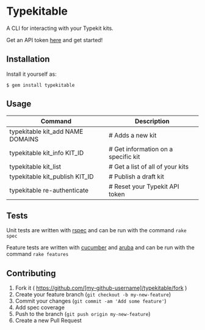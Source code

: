 # Typekitable

A CLI for interacting with your Typekit kits.

Get an API token [here](https://typekit.com/account/tokens) and get started!


## Installation

Install it yourself as:

    $ gem install typekitable

## Usage

  Command                         |  Description
  ------------------------------- |-------------------------------------
  typekitable kit_add NAME DOMAINS|  # Adds a new kit
  typekitable kit_info KIT_ID     |  # Get information on a specific kit
  typekitable kit_list            |  # Get a list of all of your kits
  typekitable kit_publish KIT_ID  |  # Publish a draft kit
  typekitable re-authenticate     |  # Reset your Typekit API token

## Tests

Unit tests are written with [rspec](https://github.com/rspec/rspec) and can be run with the command `rake spec`

Feature tests are written with [cucumber](https://github.com/cucumber/cucumber) and [aruba](https://github.com/cucumber/aruba) and can be run with the command `rake features`


## Contributing

1. Fork it ( https://github.com/[my-github-username]/typekitable/fork )
2. Create your feature branch (`git checkout -b my-new-feature`)
3. Commit your changes (`git commit -am 'Add some feature'`)
4. Add spec coverage
5. Push to the branch (`git push origin my-new-feature`)
6. Create a new Pull Request
